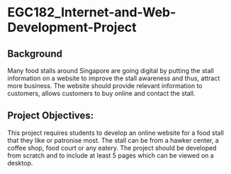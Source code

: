 # EGC182_Internet-and-Web-Development-Project

## Background
Many food stalls around Singapore are going digital by putting the stall information on a website to
improve the stall awareness and thus, attract more business. The website should provide relevant
information to customers, allows customers to buy online and contact the stall.

## Project Objectives:
This project requires students to develop an online website for a food stall that they like or patronise
most. The stall can be from a hawker center, a coffee shop, food court or any eatery. The project
should be developed from scratch and to include at least 5 pages which can be viewed on a
desktop.
